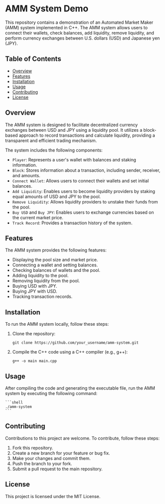 # AMM System Demo

This repository contains a demonstration of an Automated Market Maker (AMM) system implemented in C++. The AMM system allows users to connect their wallets, check balances, add liquidity, remove liquidity, and perform currency exchanges between U.S. dollars (USD) and Japanese yen (JPY).

## Table of Contents

- [Overview](#overview)
- [Features](#features)
- [Installation](#installation)
- [Usage](#usage)
- [Contributing](#contributing)
- [License](#license)

## Overview

The AMM system is designed to facilitate decentralized currency exchanges between USD and JPY using a liquidity pool. It utilizes a block-based approach to record transactions and calculate liquidity, providing a transparent and efficient trading mechanism.

The system includes the following components:

- `Player`: Represents a user's wallet with balances and staking information.
- `Block`: Stores information about a transaction, including sender, receiver, and amounts.
- `Connect Wallet`: Allows users to connect their wallets and set initial balances.
- `Add Liquidity`: Enables users to become liquidity providers by staking equal amounts of USD and JPY to the pool.
- `Remove Liquidity`: Allows liquidity providers to unstake their funds from the pool.
- `Buy USD` and `Buy JPY`: Enables users to exchange currencies based on the current market price.
- `Track Record`: Provides a transaction history of the system.

## Features

The AMM system provides the following features:

- Displaying the pool size and market price.
- Connecting a wallet and setting balances.
- Checking balances of wallets and the pool.
- Adding liquidity to the pool.
- Removing liquidity from the pool.
- Buying USD with JPY.
- Buying JPY with USD.
- Tracking transaction records.

## Installation

To run the AMM system locally, follow these steps:

1. Clone the repository:

   ```shell
   git clone https://github.com/your_username/amm-system.git
   ```

2. Compile the C++ code using a C++ compiler (e.g., g++):

   ```shell
   g++ -o main main.cpp
   ```

## Usage

   After compiling the code and generating the executable file, run the AMM system by executing the following command:

    ```shell
    ./amm-system
    ```


## Contributing

Contributions to this project are welcome. To contribute, follow these steps:

1. Fork this repository.
2. Create a new branch for your feature or bug fix.
3. Make your changes and commit them.
4. Push the branch to your fork.
5. Submit a pull request to the main repository.

## License

This project is licensed under the MIT License.


